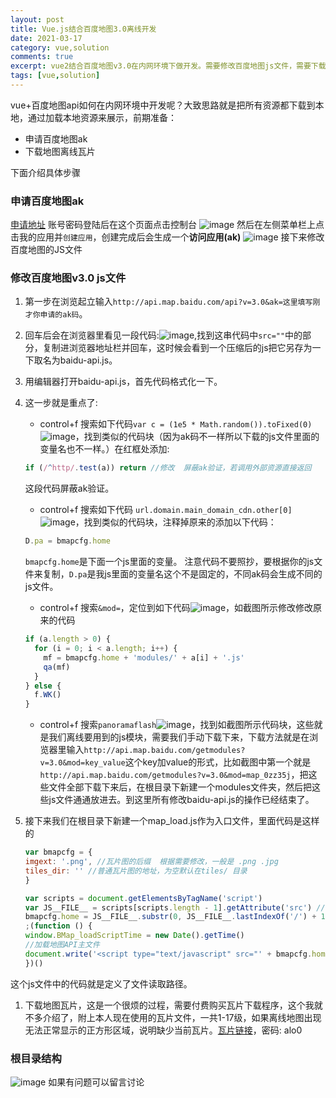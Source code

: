```yaml
---
layout: post
title: Vue.js结合百度地图3.0离线开发
date: 2021-03-17
category: vue,solution
comments: true
excerpt: vue2结合百度地图v3.0在内网环境下做开发。需要修改百度地图js文件，需要下载地图离线瓦片。
tags: [vue,solution]
---
```


vue+百度地图api如何在内网环境中开发呢？大致思路就是把所有资源都下载到本地，通过加载本地资源来展示，前期准备：
- 申请百度地图ak
- 下载地图离线瓦片

下面介绍具体步骤

### 申请百度地图ak
[申请地址](http://lbsyun.baidu.com/index.php?title=%E9%A6%96%E9%A1%B5)
账号密码登陆后在这个页面点击控制台
![image](/assets/img/baidumap1.png)
然后在左侧菜单栏上点击我的应用并`创建应用`，创建完成后会生成一个**访问应用(ak)**
![image](/assets/img/baidumap2.png)
接下来修改百度地图的JS文件

### 修改百度地图v3.0 js文件
1. 第一步在浏览起立输入`http://api.map.baidu.com/api?v=3.0&ak=这里填写刚才你申请的ak码`。
2. 回车后会在浏览器里看见一段代码:![image](/assets/img/baidumap3.png),找到这串代码中`src=""`中的部分，复制进浏览器地址栏并回车，这时候会看到一个压缩后的js把它另存为一下取名为baidu-api.js。
3. 用编辑器打开baidu-api.js，首先代码格式化一下。
4. 这一步就是重点了:
    - control+f 搜索如下代码`var c = (1e5 * Math.random()).toFixed(0)`![image](/assets/img/replace1.png)，找到类似的代码块（因为ak码不一样所以下载的js文件里面的变量名也不一样。）在红框处添加:
    
    ```javascript
    if (/^http/.test(a)) return //修改  屏蔽ak验证，若调用外部资源直接返回
    ```
    这段代码屏蔽ak验证。
    - control+f 搜索如下代码 `url.domain.main_domain_cdn.other[0]`![image](/assets/img/replace2.png)，找到类似的代码块，注释掉原来的添加以下代码：
    ```javascript
    D.pa = bmapcfg.home
    ```
    `bmapcfg.home`是下面一个js里面的变量。
    注意代码不要照抄，要根据你的js文件来复制，`D.pa`是我js里面的变量名这个不是固定的，不同ak码会生成不同的js文件。
    - control+f 搜索`&mod=`，定位到如下代码![image](/assets/img/replace3.png)，如截图所示修改修改原来的代码
    ```javascript
    if (a.length > 0) {
      for (i = 0; i < a.length; i++) {
        mf = bmapcfg.home + 'modules/' + a[i] + '.js'
        qa(mf)
      }
    } else {
      f.WK()
    }
    ``` 
    - control+f 搜索`panoramaflash`![image](/assets/img/replace4.png)，找到如截图所示代码块，这些就是我们离线要用到的js模块，需要我们手动下载下来，下载方法就是在浏览器里输入`http://api.map.baidu.com/getmodules?v=3.0&mod=key_value`这个key加value的形式，比如截图中第一个就是`http://api.map.baidu.com/getmodules?v=3.0&mod=map_0zz35j`，把这些文件全部下载下来后，在根目录下新建一个modules文件夹，然后把这些js文件通通放进去。到这里所有修改baidu-api.js的操作已经结束了。
5. 接下来我们在根目录下新建一个map_load.js作为入口文件，里面代码是这样的
    ```javascript
    var bmapcfg = {
    imgext: '.png', //瓦片图的后缀  根据需要修改，一般是 .png .jpg
    tiles_dir: '' //普通瓦片图的地址，为空默认在tiles/ 目录
    }

    var scripts = document.getElementsByTagName('script')
    var JS__FILE__ = scripts[scripts.length - 1].getAttribute('src') //获得当前js文件路径
    bmapcfg.home = JS__FILE__.substr(0, JS__FILE__.lastIndexOf('/') + 1) //地图API主目录
    ;(function () {
    window.BMap_loadScriptTime = new Date().getTime()
    //加载地图API主文件
    document.write('<script type="text/javascript" src="' + bmapcfg.home + 'baidu-api.js"></script>')
    })()
    ```
这个js文件中的代码就是定义了文件读取路径。
1. 下载地图瓦片，这是一个很烦的过程，需要付费购买瓦片下载程序，这个我就不多介绍了，附上本人现在使用的瓦片文件，一共1-17级，如果离线地图出现无法正常显示的正方形区域，说明缺少当前瓦片。[瓦片链接](https://pan.baidu.com/s/1QsssyzZRKN1ufiDofj5WMw)，密码: alo0

### 根目录结构
![image](/assets/img/replace5.png)
如果有问题可以留言讨论

